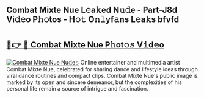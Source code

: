 ## Combat Mixte Nue L𝚎a𝚔ed N𝚞𝚍e - Part-J8d Vi𝚍𝚎o P𝚑𝚘tos - H𝚘𝚝 O𝚗𝚕yf𝚊ns L𝚎a𝚔s bfvfd

# <h2><a href="http://kf4o0y2.oniu.top/?m=Combat+Mixte+Nue">🔗👉 🔴 Combat Mixte Nue P𝚑ot𝚘𝚜 V𝚒d𝚎o</a></h2>

[![Combat Mixte Nue Nu𝚍e𝚜](https://i.imgur.com/0qMVB7G.gif)](http://kf4o0y2.oniu.top/?m=Combat+Mixte+Nue)
Online entertainer and multimedia artist Combat Mixte Nue, celebrated for sharing dance and lifestyle ideas through viral dance routines and compact clips. Combat Mixte Nue's public image is marked by its open and sincere demeanor, but the complexities of his personal life remain a source of intrigue and fascination.  
